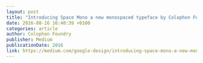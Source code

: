```yaml
---
layout: post
title: "Introducing Space Mono a new monospaced typeface by Colophon Foundry for Google Fonts"
date: 2016-08-16 16:40:39 +0100
categories: article
author: Colophon Foundry
publisher: Medium
publicationDate: 2016
link: https://medium.com/google-design/introducing-space-mono-a-new-monospaced-typeface-by-colophon-foundry-for-google-fonts-84367eac6dfb#.67jc68kc9
---
```



